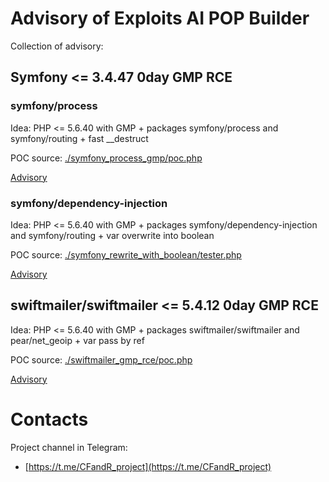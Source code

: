 # Advisory of Exploits AI POP Builder

Collection of advisory:
## Symfony <= 3.4.47 0day GMP RCE

### symfony/process 
Idea:
PHP <= 5.6.40 with GMP + packages symfony/process and symfony/routing + fast \__destruct

POC source: [./symfony_process_gmp/poc.php](./symfony_process_gmp/poc.php)

[Advisory](./symfony_process_gmp/symfony_0day_GMP_exploit.md)

### symfony/dependency-injection
Idea:
PHP <= 5.6.40 with GMP + packages symfony/dependency-injection and symfony/routing + var overwrite into boolean 

POC source: [./symfony_rewrite_with_boolean/tester.php](./symfony_rewrite_with_boolean/tester.php)

[Advisory](./symfony_rewrite_with_boolean/rewrite_with_boolean_gmp.md)

## swiftmailer/swiftmailer <= 5.4.12 0day GMP RCE
Idea:
PHP <= 5.6.40 with GMP + packages swiftmailer/swiftmailer and pear/net_geoip + var pass by ref

POC source: [./swiftmailer_gmp_rce/poc.php](./swiftmailer_gmp_rce/poc.php)

[Advisory](./swiftmailer_gmp_rce/swiftmailer_0day_GMP_exploit.md)

# Contacts
Project channel in Telegram:
- [https://t.me/CFandR_project](https://t.me/CFandR_project)
